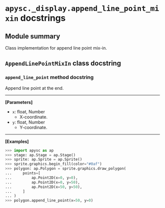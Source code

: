 # `apysc._display.append_line_point_mixin` docstrings

## Module summary

Class implementation for append line point mix-in.

## `AppendLinePointMixIn` class docstring

### `append_line_point` method docstring

Append line point at the end.<hr>

**[Parameters]**

- `x`: float, Number
  - X-coordinate.
- `y`: float, Number
  - Y-coordinate.

<hr>

**[Examples]**

```py
>>> import apysc as ap
>>> stage: ap.Stage = ap.Stage()
>>> sprite: ap.Sprite = ap.Sprite()
>>> sprite.graphics.begin_fill(color="#0af")
>>> polygon: ap.Polygon = sprite.graphics.draw_polygon(
...     points=[
...         ap.Point2D(x=0, y=0),
...         ap.Point2D(x=0, y=50),
...         ap.Point2D(x=50, y=50),
...     ]
... )
>>> polygon.append_line_point(x=50, y=0)
```
